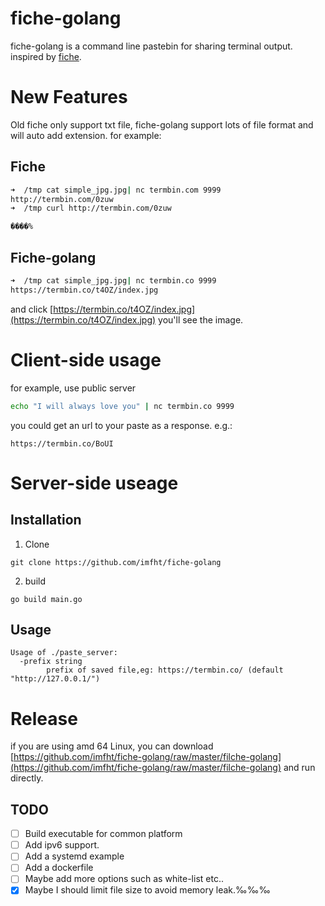 # fiche-golang
fiche-golang is a command line pastebin for sharing terminal output. inspired by [fiche](https://github.com/solusipse/fiche).

# New Features
Old fiche only support txt file, fiche-golang support lots of file format and will auto add extension. for example:
## Fiche

```bash
➜  /tmp cat simple_jpg.jpg| nc termbin.com 9999
http://termbin.com/0zuw
➜  /tmp curl http://termbin.com/0zuw

����%
```
## Fiche-golang
```bash
➜  /tmp cat simple_jpg.jpg| nc termbin.co 9999
https://termbin.co/t4OZ/index.jpg
```
and click [https://termbin.co/t4OZ/index.jpg](https://termbin.co/t4OZ/index.jpg) you'll see the image.

# Client-side usage
for example, use public server

```bash
echo "I will always love you" | nc termbin.co 9999
```
you could get an url to your paste as a response. e.g.:

```
https://termbin.co/BoUI
```
# Server-side useage
## Installation
1. Clone
```
git clone https://github.com/imfht/fiche-golang
```
2. build
```
go build main.go
```

## Usage
```
Usage of ./paste_server:
  -prefix string
        prefix of saved file,eg: https://termbin.co/ (default "http://127.0.0.1/")
```

# Release
if you are using amd 64 Linux, you can download [https://github.com/imfht/fiche-golang/raw/master/filche-golang](https://github.com/imfht/fiche-golang/raw/master/filche-golang) and run directly.

## TODO
- [ ] Build executable for common platform
- [ ] Add ipv6 support.
- [ ] Add a systemd example
- [ ] Add a dockerfile
- [ ] Maybe add more options such as white-list etc..
- [x] Maybe I should limit file size to avoid memory leak.‰‰‰
